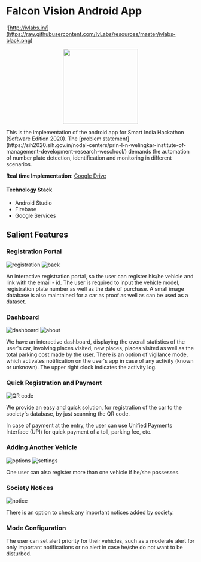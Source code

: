 

# Falcon Vision Android App

![http://ivlabs.in/](https://raw.githubusercontent.com/IvLabs/resources/master/ivlabs-black.png)

<p align="center">
  <img width="200" height="200" src="images/Falcon_Vision_logo.jpg">
</p>
This is the implementation of the android app for Smart India Hackathon (Software Edition 2020). The [problem statement](https://sih2020.sih.gov.in/nodal-centers/prin-l-n-welingkar-institute-of-management-development-research-weschool/) demands the automation of number plate detection, identification and monitoring in different scenarios.

**Real time Implementation**: [Google Drive](https://drive.google.com/file/d/1v1akjvle2rp9KxP0MkASVxgWkcBIhED2/view?usp=sharing)

#### Technology Stack

* Android Studio
* Firebase
* Google Services

## Salient Features

### Registration Portal

![registration](images/8.png) ![back](images/7.png)

An interactive registration portal, so the user can register his/he vehicle and link with the email - id. The user is required to input the vehicle model, registration plate number as well as the date of purchase. A small image database is also maintained for a car as proof as well as can be used as a dataset.

### Dashboard

![dashboard](images/4.png) ![about](images/5.png)

We have an interactive dashboard, displaying the overall statistics of the user's car, involving places visited, new places, places visited as well as the total parking cost made by the user. There is an option of vigilance mode, which activates notification on the user's app in case of any activity (known or unknown). The upper right clock indicates the activity log.

### Quick Registration and Payment

![QR code](images/3.png)

We provide an easy and quick solution, for registration of the car to the society's database, by just scanning the QR code.

In case of payment at the entry, the user can use Unified Payments Interface (UPI) for quick payment of a toll, parking fee, etc.

### Adding Another Vehicle

![options](images/6.png) ![settings](images/2.png)

One user can also register more than one vehicle if he/she possesses.

### Society Notices 

![notice](images/1.png)

There is an option to check any important notices added by society.

### Mode Configuration

The user can set alert priority for their vehicles, such as a moderate alert for only important notifications or no alert in case he/she do not want to be disturbed.





